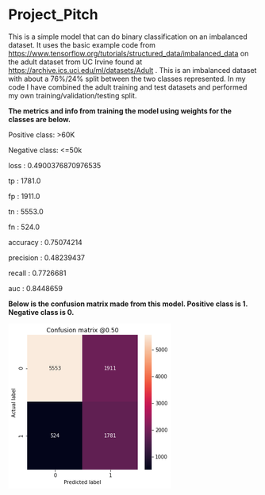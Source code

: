 # Project_Pitch

This is a simple model that can do binary classification on an imbalanced dataset. It uses the basic
example code from https://www.tensorflow.org/tutorials/structured_data/imbalanced_data on the adult
dataset from UC Irvine found at https://archive.ics.uci.edu/ml/datasets/Adult . This is an
imbalanced dataset with about a 76%/24% split between the two classes represented. In my code I have
combined the adult training and test datasets and performed my own training/validation/testing split.

**The metrics and info from training the model using weights for the classes are below.**

Positive class: >60K

Negative class: <=50k

loss :  0.4900376870976535

tp :  1781.0

fp :  1911.0

tn :  5553.0

fn :  524.0

accuracy :  0.75074214

precision :  0.48239437

recall :  0.7726681

auc :  0.8448659

**Below is the confusion matrix made from this model. Positive class is 1. Negative class is 0.**

![confusion_matrix](/confusion_matrix_example.png)
